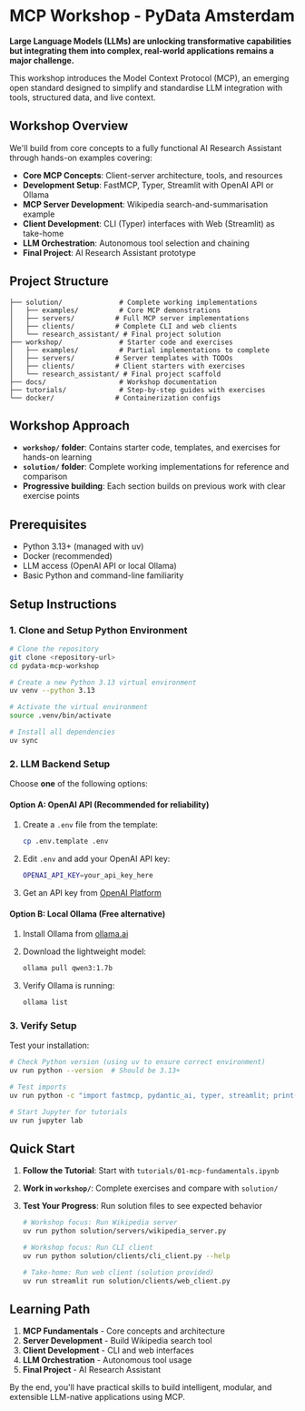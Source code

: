 # MCP Workshop - PyData Amsterdam

**Large Language Models (LLMs) are unlocking transformative capabilities  but integrating them into complex, real-world applications remains a major challenge.**

This workshop introduces the Model Context Protocol (MCP), an emerging open standard designed to simplify and standardise LLM integration with tools, structured data, and live context.

## Workshop Overview

We'll build from core concepts to a fully functional AI Research Assistant through hands-on examples covering:

- **Core MCP Concepts**: Client-server architecture, tools, and resources
- **Development Setup**: FastMCP, Typer, Streamlit with OpenAI API or Ollama
- **MCP Server Development**: Wikipedia search-and-summarisation example
- **Client Development**: CLI (Typer) interfaces with Web (Streamlit) as take-home
- **LLM Orchestration**: Autonomous tool selection and chaining
- **Final Project**: AI Research Assistant prototype

## Project Structure

```
├── solution/              # Complete working implementations
│   ├── examples/          # Core MCP demonstrations
│   ├── servers/          # Full MCP server implementations
│   ├── clients/          # Complete CLI and web clients
│   └── research_assistant/ # Final project solution
├── workshop/              # Starter code and exercises
│   ├── examples/          # Partial implementations to complete
│   ├── servers/          # Server templates with TODOs
│   ├── clients/          # Client starters with exercises
│   └── research_assistant/ # Final project scaffold
├── docs/                  # Workshop documentation
├── tutorials/             # Step-by-step guides with exercises
└── docker/               # Containerization configs
```

## Workshop Approach

- **`workshop/` folder**: Contains starter code, templates, and exercises for hands-on learning
- **`solution/` folder**: Complete working implementations for reference and comparison
- **Progressive building**: Each section builds on previous work with clear exercise points

## Prerequisites

- Python 3.13+ (managed with uv)
- Docker (recommended)
- LLM access (OpenAI API or local Ollama)
- Basic Python and command-line familiarity

## Setup Instructions

### 1. Clone and Setup Python Environment

```bash
# Clone the repository
git clone <repository-url>
cd pydata-mcp-workshop

# Create a new Python 3.13 virtual environment
uv venv --python 3.13

# Activate the virtual environment
source .venv/bin/activate

# Install all dependencies
uv sync
```

### 2. LLM Backend Setup

Choose **one** of the following options:

#### Option A: OpenAI API (Recommended for reliability)

1. Create a `.env` file from the template:
   ```bash
   cp .env.template .env
   ```

2. Edit `.env` and add your OpenAI API key:
   ```bash
   OPENAI_API_KEY=your_api_key_here
   ```

3. Get an API key from [OpenAI Platform](https://platform.openai.com/api-keys)

#### Option B: Local Ollama (Free alternative)

1. Install Ollama from [ollama.ai](https://ollama.ai)

2. Download the lightweight model:
   ```bash
   ollama pull qwen3:1.7b
   ```

3. Verify Ollama is running:
   ```bash
   ollama list
   ```

### 3. Verify Setup

Test your installation:
```bash
# Check Python version (using uv to ensure correct environment)
uv run python --version  # Should be 3.13+

# Test imports
uv run python -c "import fastmcp, pydantic_ai, typer, streamlit; print('✅ All imports successful')"

# Start Jupyter for tutorials
uv run jupyter lab
```

## Quick Start

1. **Follow the Tutorial**: Start with `tutorials/01-mcp-fundamentals.ipynb`

2. **Work in `workshop/`**: Complete exercises and compare with `solution/`

3. **Test Your Progress**: Run solution files to see expected behavior
   ```bash
   # Workshop focus: Run Wikipedia server
   uv run python solution/servers/wikipedia_server.py

   # Workshop focus: Run CLI client
   uv run python solution/clients/cli_client.py --help

   # Take-home: Run web client (solution provided)
   uv run streamlit run solution/clients/web_client.py
   ```

## Learning Path

1. **MCP Fundamentals** - Core concepts and architecture
2. **Server Development** - Build Wikipedia search tool
3. **Client Development** - CLI and web interfaces
4. **LLM Orchestration** - Autonomous tool usage
5. **Final Project** - AI Research Assistant

By the end, you'll have practical skills to build intelligent, modular, and extensible LLM-native applications using MCP.